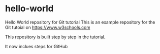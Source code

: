 # hello-world
Hello World repository for Git tutorial
This is an example repository for the Git tutoial on https://www.w3schools.com

This repository is built step by step in the tutorial.

It now inclues steps for GitHub
